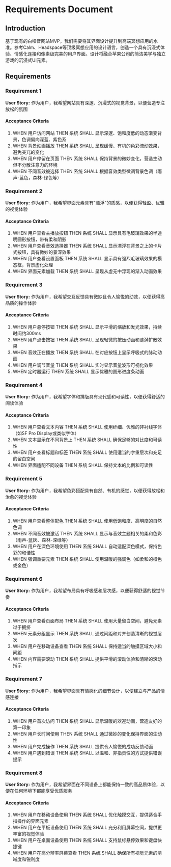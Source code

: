 # Requirements Document

## Introduction

基于现有的白噪音网站MVP，我们需要将其界面设计提升到高端冥想应用的水准。参考Calm、Headspace等顶级冥想应用的设计语言，创造一个具有沉浸式体验、情感化连接和像素级完美的用户界面。设计将融合苹果公司的简洁美学与独立游戏的沉浸式UI元素。

## Requirements

### Requirement 1

**User Story:** 作为用户，我希望网站具有深邃、沉浸式的视觉背景，以便营造专注放松的氛围

#### Acceptance Criteria

1. WHEN 用户访问网站 THEN 系统 SHALL 显示深邃、饱和度低的动态渐变背景，色调偏向深蓝、紫色系
2. WHEN 背景动画播放 THEN 系统 SHALL 呈现缓慢、有机的色彩流动效果，避免突兀的变化
3. WHEN 用户停留在页面 THEN 系统 SHALL 保持背景的微妙变化，营造生动但不分散注意力的环境
4. WHEN 不同音效被选择 THEN 系统 SHALL 根据音效类型微调背景色调（雨声-蓝色，森林-绿色等）

### Requirement 2

**User Story:** 作为用户，我希望界面元素具有"漂浮"的质感，以便获得轻盈、优雅的视觉体验

#### Acceptance Criteria

1. WHEN 用户查看主播放按钮 THEN 系统 SHALL 显示具有毛玻璃效果的半透明圆形按钮，带有柔和阴影
2. WHEN 用户查看音效选择器 THEN 系统 SHALL 显示漂浮在背景之上的卡片式按钮，具有微妙的景深效果
3. WHEN 用户查看设置面板 THEN 系统 SHALL 显示具有强烈毛玻璃效果的模态框，背景虚化处理
4. WHEN 界面元素加载 THEN 系统 SHALL 呈现从虚无中浮现的渐入动画效果

### Requirement 3

**User Story:** 作为用户，我希望交互反馈具有微妙且令人愉悦的动效，以便获得高品质的操作体验

#### Acceptance Criteria

1. WHEN 用户悬停按钮 THEN 系统 SHALL 显示平滑的缩放和发光效果，持续时间约300ms
2. WHEN 用户点击按钮 THEN 系统 SHALL 呈现轻微的按压动画和涟漪扩散效果
3. WHEN 音效正在播放 THEN 系统 SHALL 在对应按钮上显示呼吸式的脉动动画
4. WHEN 用户调节音量 THEN 系统 SHALL 实时显示音量波形可视化效果
5. WHEN 定时器运行 THEN 系统 SHALL 显示优雅的圆形进度条动画

### Requirement 4

**User Story:** 作为用户，我希望字体和排版具有现代感和可读性，以便获得舒适的阅读体验

#### Acceptance Criteria

1. WHEN 用户查看文本内容 THEN 系统 SHALL 使用纤细、优雅的非衬线字体（如SF Pro Display或类似字体）
2. WHEN 文本显示在不同背景上 THEN 系统 SHALL 确保足够的对比度和可读性
3. WHEN 用户查看标题和标签 THEN 系统 SHALL 使用适当的字重层次和充足的留白空间
4. WHEN 界面适配不同设备 THEN 系统 SHALL 保持文本的比例和可读性

### Requirement 5

**User Story:** 作为用户，我希望色彩搭配具有自然、有机的感觉，以便获得放松和治愈的视觉体验

#### Acceptance Criteria

1. WHEN 用户查看整体配色 THEN 系统 SHALL 使用低饱和度、高明度的自然色调
2. WHEN 不同音效被激活 THEN 系统 SHALL 显示与音效主题相关的柔和色彩（雨声-蓝灰、森林-深绿等）
3. WHEN 用户在深色环境使用 THEN 系统 SHALL 自动适配深色模式，保持色彩的和谐性
4. WHEN 强调重要元素 THEN 系统 SHALL 使用温暖的强调色（如柔和的橙色或金色）

### Requirement 6

**User Story:** 作为用户，我希望布局具有呼吸感和层次感，以便获得舒适的视觉节奏

#### Acceptance Criteria

1. WHEN 用户查看页面布局 THEN 系统 SHALL 使用大量留白空间，避免元素过于拥挤
2. WHEN 元素分组显示 THEN 系统 SHALL 通过间距和对齐创造清晰的视觉层次
3. WHEN 用户在移动设备查看 THEN 系统 SHALL 保持适当的触摸区域大小和间距
4. WHEN 内容需要滚动 THEN 系统 SHALL 提供平滑的滚动体验和清晰的滚动指示

### Requirement 7

**User Story:** 作为用户，我希望界面具有情感化的细节设计，以便建立与产品的情感连接

#### Acceptance Criteria

1. WHEN 用户首次访问 THEN 系统 SHALL 显示温暖的欢迎动画，营造友好的第一印象
2. WHEN 用户长时间使用 THEN 系统 SHALL 通过微妙的变化保持界面的生动性
3. WHEN 用户完成操作 THEN 系统 SHALL 提供令人愉悦的成功反馈动画
4. WHEN 用户遇到错误 THEN 系统 SHALL 以温和、非指责性的方式提供错误提示

### Requirement 8

**User Story:** 作为用户，我希望界面在不同设备上都能保持一致的高品质体验，以便在任何环境下都能享受优质服务

#### Acceptance Criteria

1. WHEN 用户在移动设备使用 THEN 系统 SHALL 优化触摸交互，提供适合手指操作的界面元素
2. WHEN 用户在平板设备使用 THEN 系统 SHALL 充分利用屏幕空间，提供更丰富的视觉体验
3. WHEN 用户在桌面设备使用 THEN 系统 SHALL 支持鼠标悬停效果和键盘快捷键
4. WHEN 用户在高分辨率屏幕查看 THEN 系统 SHALL 确保所有视觉元素的清晰度和锐利度